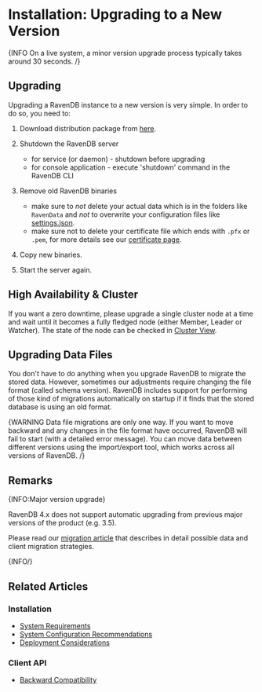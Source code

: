 # Installation: Upgrading to a New Version

{INFO On a live system, a minor version upgrade process typically takes around 30 seconds. /}

## Upgrading

Upgrading a RavenDB instance to a new version is very simple. In order to do so, you need to:

1. Download distribution package from [here](https://ravendb.net/downloads).

2. Shutdown the RavenDB server
    * for service (or daemon) - shutdown before upgrading
    * for console application - execute 'shutdown' command in the RavenDB CLI

3. Remove old RavenDB binaries
    * make sure to _not_ delete your actual data which is in the folders like `RavenData` and _not_ to overwrite your configuration files like [settings.json](../../server/configuration/configuration-options#json). 
    * make sure not to delete your certificate file which ends with `.pfx` or `.pem`, for more details see our [certificate page](../../server/security/authentication/certificate-configuration). 

4. Copy new binaries. 

5. Start the server again.

## High Availability & Cluster

If you want a zero downtime, please upgrade a single cluster node at a time and wait until it becomes a fully fledged node (either Member, Leader or Watcher). The state of the node can be checked in [Cluster View](../../studio/server/cluster/cluster-view).

## Upgrading Data Files

You don't have to do anything when you upgrade RavenDB to migrate the stored data. However, sometimes our adjustments require changing the file format (called schema version). RavenDB includes support for performing of those kind of migrations automatically on startup if it finds that the stored database is using an old format.

{WARNING Data file migrations are only one way. If you want to move backward and any changes in the file format have occurred, RavenDB will fail to start (with a detailed error message). You can move data between different versions using the import/export tool, which works across all versions of RavenDB. /}

## Remarks

{INFO:Major version upgrade}

RavenDB 4.x does not support automatic upgrading from previous major versions of the product (e.g. 3.5).  

Please read our [migration article](../../migration/server/data-migration) that describes in detail possible data and client migration strategies.

{INFO/}

## Related Articles

### Installation

- [System Requirements](../../start/installation/system-requirements)
- [System Configuration Recommendations](../../start/installation/system-configuration-recommendations)
- [Deployment Considerations](../../start/installation/deployment-considerations)

### Client API

- [Backward Compatibility](../../client-api/faq/backward-compatibility)
